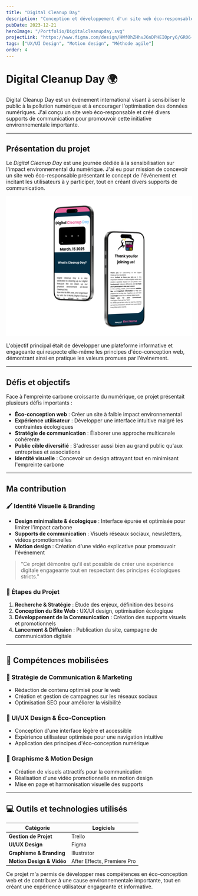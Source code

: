 ```yaml
---
title: "Digital Cleanup Day"
description: "Conception et développement d'un site web éco-responsable pour l'événement Digital Cleanup Day visant à sensibiliser le public à la pollution numérique. J'ai également créé divers supports de communication et réalisé une vidéo promotionnelle en motion design."
pubDate: 2023-12-21
heroImage: "/Portfolio/Digitalcleanupday.svg"
projectLink: "https://www.figma.com/design/HWf0hZHhvJ6nDPHEI0pry6/GR06---Muller_Lemesle_Dejean_Gunduz?node-id=234-2685&t=VbB88V1izK0Mb8i5-1"
tags: ["UX/UI Design", "Motion design", "Méthode agile"]
order: 4
---
```


<style>
  h1:first-of-type {
    padding-top: 20px; /* Ajouter de l'espace avant le premier titre H1 */
    margin-top: 0;
  }
  
  @media (max-width: 768px) {
    h1:first-of-type {
      padding-top: 30px;
    }
  }
  
  @media (max-width: 480px) {
    h1:first-of-type {
      padding-top: 40px;
    }
  }
</style>

# Digital Cleanup Day 🌍

Digital Cleanup Day est un événement international visant à sensibiliser le public à la pollution numérique et à encourager l'optimisation des données numériques. J'ai conçu un site web éco-responsable et créé divers supports de communication pour promouvoir cette initiative environnementale importante.

---

## Présentation du projet

Le *Digital Cleanup Day* est une journée dédiée à la sensibilisation sur l'impact environnemental du numérique. J'ai eu pour mission de concevoir un site web éco-responsable présentant le concept de l'événement et incitant les utilisateurs à y participer, tout en créant divers supports de communication.

![Aperçu du projet Digital Cleanup Day](/Digitalcleanupday.svg)

L'objectif principal était de développer une plateforme informative et engageante qui respecte elle-même les principes d'éco-conception web, démontrant ainsi en pratique les valeurs promues par l'événement.

---

## Défis et objectifs

Face à l'empreinte carbone croissante du numérique, ce projet présentait plusieurs défis importants :

- **Éco-conception web** : Créer un site à faible impact environnemental
- **Expérience utilisateur** : Développer une interface intuitive malgré les contraintes écologiques
- **Stratégie de communication** : Élaborer une approche multicanale cohérente
- **Public cible diversifié** : S'adresser aussi bien au grand public qu'aux entreprises et associations
- **Identité visuelle** : Concevoir un design attrayant tout en minimisant l'empreinte carbone

---

## Ma contribution

### 🖌️ Identité Visuelle & Branding  
- **Design minimaliste & écologique** : Interface épurée et optimisée pour limiter l'impact carbone  
- **Supports de communication** : Visuels réseaux sociaux, newsletters, vidéos promotionnelles  
- **Motion design** : Création d'une vidéo explicative pour promouvoir l'événement  

> "Ce projet démontre qu'il est possible de créer une expérience digitale engageante tout en respectant des principes écologiques stricts."

### 📆 Étapes du Projet  
1. **Recherche & Stratégie** : Étude des enjeux, définition des besoins  
2. **Conception du Site Web** : UX/UI design, optimisation écologique  
3. **Développement de la Communication** : Création des supports visuels et promotionnels  
4. **Lancement & Diffusion** : Publication du site, campagne de communication digitale  

---

## 📌 Compétences mobilisées

### 🔹 Stratégie de Communication & Marketing  
- Rédaction de contenu optimisé pour le web  
- Création et gestion de campagnes sur les réseaux sociaux  
- Optimisation SEO pour améliorer la visibilité  

### 🔹 UI/UX Design & Éco-Conception  
- Conception d'une interface légère et accessible  
- Expérience utilisateur optimisée pour une navigation intuitive  
- Application des principes d'éco-conception numérique  

### 🔹 Graphisme & Motion Design  
- Création de visuels attractifs pour la communication  
- Réalisation d'une vidéo promotionnelle en motion design  
- Mise en page et harmonisation visuelle des supports  

---

## 💻 Outils et technologies utilisés

| Catégorie | Logiciels |  
|-----------|-------------|  
| **Gestion de Projet** | Trello |  
| **UI/UX Design** | Figma |  
| **Graphisme & Branding** | Illustrator |  
| **Motion Design & Vidéo** | After Effects, Premiere Pro |

Ce projet m'a permis de développer mes compétences en éco-conception web et de contribuer à une cause environnementale importante, tout en créant une expérience utilisateur engageante et informative.